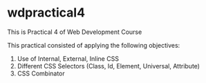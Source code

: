 # wdpractical4
This is Practical 4 of Web Development Course 

This practical consisted of applying the following objectives:
1. Use of Internal, External, Inline CSS
2. Different CSS Selectors (Class, Id, Element, Universal, Attribute)
3. CSS Combinator
